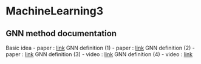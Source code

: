 # MachineLearning3

## GNN method documentation
Basic idea - paper : [link](https://www.researchgate.net/publication/6441336_Predicting_activities_without_computing_descriptors_graph_machines_for_QSAR)
GNN definition (1) - paper : [link](http://citeseerx.ist.psu.edu/viewdoc/download?doi=10.1.1.1015.7227&rep=rep1&type=pdf)
GNN definition (2) - paper : [link](https://arxiv.org/pdf/1810.00826.pdf)
GNN definition (3) - video : [link](https://youtu.be/USfNJNePDKQ)
GNN definition (4) - video : [link](https://slideslive.com/38917609/graph-neural-networks-and-graph-isomorphism)
